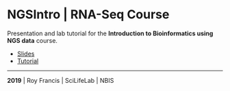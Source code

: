 # NGSIntro | RNA-Seq Course

Presentation and lab tutorial for the **Introduction to Bioinformatics using NGS data** course.

- [Slides](https://royfrancis.github.io/ngsintro-rnaseq/presentation.html)
- [Tutorial](https://royfrancis.github.io/ngsintro-rnaseq/lab.html)

<hr>
<b>2019</b> | Roy Francis | SciLifeLab | NBIS
